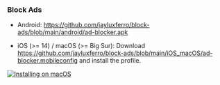 ### Block Ads

- Android: https://github.com/jayluxferro/block-ads/blob/main/android/ad-blocker.apk

- iOS (>= 14) / macOS (>= Big Sur): Download https://github.com/jayluxferro/block-ads/blob/main/iOS_macOS/ad-blocker.mobileconfig and install the profile.

[![Installing on macOS](https://res.cloudinary.com/marcomontalbano/image/upload/v1634027332/video_to_markdown/images/video--c685e2032afe1e772a4754996d86c5cd-c05b58ac6eb4c4700831b2b3070cd403.jpg)](https://raw.githubusercontent.com/jayluxferro/block-ads/main/res/macOS.mov "Installing on macOS")
